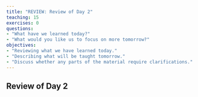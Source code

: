 ```yaml
---
title: "REVIEW: Review of Day 2"
teaching: 15
exercises: 0
questions:
- "What have we learned today?"
- "What would you like us to focus on more tomorrow?"
objectives:
- "Reviewing what we have learned today."
- "Describing what will be taught tomorrow."
- "Discuss whether any parts of the material require clarifications."
---
```


## Review of Day 2
